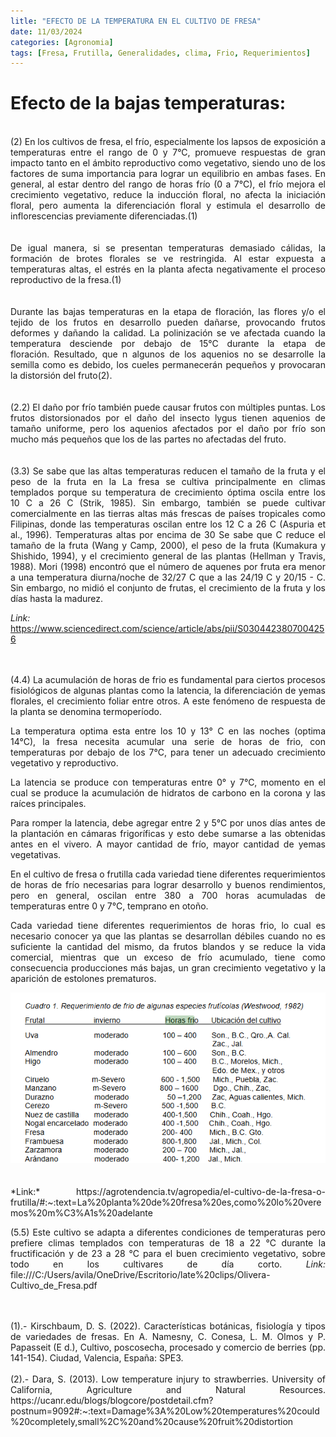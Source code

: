 ```yaml
---
litle: "EFECTO DE LA TEMPERATURA EN EL CULTIVO DE FRESA"
date: 11/03/2024 
categories: [Agronomia]
tags: [Fresa, Frutilla, Generalidades, clima, Frio, Requerimientos]
---
```


# Efecto de la bajas temperaturas:

<br>
<div style="text-align: justify;">
(2) En los cultivos de fresa, el frío, especialmente los lapsos de exposición a temperaturas entre el rango de 0 y 7°C, promueve respuestas de gran impacto tanto en el ámbito reproductivo como vegetativo, siendo uno de los factores de suma importancia para lograr un equilibrio en ambas fases. En general, al estar dentro del rango de horas frío (0 a 7°C), el frío mejora el crecimiento vegetativo, reduce la inducción floral, no afecta la iniciación floral, pero aumenta la diferenciación floral y estimula el desarrollo de inflorescencias previamente diferenciadas.(1)
</div>
<br>

<br>
<div style="text-align: justify;">
De igual manera, si se presentan temperaturas demasiado cálidas, la formación de brotes florales se ve restringida. Al estar expuesta a temperaturas altas, el estrés en la planta afecta negativamente el proceso reproductivo de la fresa.(1)
</div>
<br>

<br>
<div style="text-align: justify;">
Durante las bajas temperaturas en la etapa de floración, las flores y/o el tejido de los frutos en desarrollo pueden dañarse, provocando frutos deformes y dañando la calidad. La polinización se ve afectada cuando la temperatura desciende por debajo de 15°C durante la etapa de floración. Resultado, que n algunos de los aquenios no se desarrolle la semilla como es debido, los cueles permanecerán pequeños y provocaran la distorsión del fruto(2).
</div>
<br>

<br>
<div style="text-align: justify;">
(2.2) El daño por frío también puede causar frutos con múltiples puntas. Los frutos distorsionados por el daño del insecto lygus tienen aquenios de tamaño uniforme, pero los aquenios afectados por el daño por frío son mucho más pequeños que los de las partes no afectadas del fruto.

</div>
<br>

<br>
<div style="text-align: justify;">
(3.3) Se sabe que las altas temperaturas reducen el tamaño de la fruta y el peso de la fruta en la
La fresa se cultiva principalmente en climas templados porque su temperatura de crecimiento óptima oscila entre los 10 C a 26 C (Strik, 1985). Sin embargo, también se puede cultivar comercialmente en las tierras altas más frescas de países tropicales como Filipinas, donde las temperaturas oscilan entre los 12 C a 26 C (Aspuria et al., 1996). Temperaturas altas por encima de 30 Se sabe que C reduce el tamaño de la fruta (Wang y Camp, 2000), el peso de la fruta (Kumakura y Shishido, 1994), y el crecimiento general de las plantas (Hellman y Travis, 1988). Mori (1998) encontró que el número de aquenes por fruta era menor a una temperatura diurna/noche de 32/27 C que a las 24/19 C y 20/15 - C. Sin embargo, no midió el conjunto de frutas, el crecimiento de la fruta y los días hasta la madurez.

*Link:* https://www.sciencedirect.com/science/article/abs/pii/S0304423807004256 
</div>
<br>

<br>
<div style="text-align: justify;">
(4.4) La acumulación de horas de frio es fundamental para ciertos procesos fisiológicos de algunas plantas como la latencia, la diferenciación de yemas florales, el crecimiento foliar entre otros. A este fenómeno de respuesta de la planta se denomina termoperíodo.

La temperatura optima esta entre los 10 y 13° C en las noches (optima 14°C), la fresa necesita acumular una serie de horas de frio, con temperaturas por debajo de los 7°C, para tener un adecuado crecimiento vegetativo y reproductivo.

La latencia se produce con temperaturas entre 0° y 7°C, momento en el cual se produce la acumulación de hidratos de carbono en la corona y las raíces principales.

Para romper la latencia, debe agregar entre 2 y 5°C por unos días antes de la plantación en cámaras frigoríficas y esto debe sumarse a las obtenidas antes en el vivero. A mayor cantidad de frío, mayor cantidad de yemas vegetativas.

En el cultivo de fresa o frutilla cada variedad tiene diferentes requerimientos de horas de frío necesarias para lograr desarrollo y buenos rendimientos, pero en general, oscilan entre 380 a 700 horas acumuladas de temperaturas entre 0 y 7°C, temprano en otoño.

Cada variedad tiene diferentes requerimientos de horas frio, lo cual es necesario conocer ya que las plantas se desarrollan débiles cuando no es suficiente la cantidad del mismo, da frutos blandos y se reduce la vida comercial, mientras que un exceso de frío acumulado, tiene como consecuencia producciones más bajas, un gran crecimiento vegetativo y la aparición de estolones prematuros.

<img src="https://raw.githubusercontent.com/420Avila/420avila.github.io/main/Imagenes/horas%20frio.png" alt="Texto alternativo">
</div>
<br>

<br>
<div style="text-align: justify;">
*Link:* https://agrotendencia.tv/agropedia/el-cultivo-de-la-fresa-o-frutilla/#:~:text=La%20planta%20de%20fresa%20es,como%20lo%20veremos%20m%C3%A1s%20adelante 

(5.5) Este cultivo se adapta a diferentes condiciones de temperaturas pero
prefiere climas templados con temperaturas de 18 a 22 °C durante la
fructificación y de 23 a 28 °C para el buen crecimiento vegetativo, sobre
todo en los cultivares de día corto. 
*Link:* file:///C:/Users/avila/OneDrive/Escritorio/late%20clips/Olivera-Cultivo_de_Fresa.pdf
</div>
<br>

<br>
<div style="text-align: justify;">
(1).- Kirschbaum, D. S. (2022). Características botánicas, fisiología y tipos de variedades de fresas. En A. Namesny, C. Conesa, L. M. Olmos y P. Papasseit (E d.), Cultivo, poscosecha, procesado y comercio de berries (pp. 141-154). Ciudad, Valencia, España: SPE3.
<br>
<div>

<br>
<div style="text-align: justify;">
(2).- Dara, S. (2013). Low temperature injury to strawberries. University of California, Agriculture and Natural Resources. https://ucanr.edu/blogs/blogcore/postdetail.cfm?postnum=9092#:~:text=Damage%3A%20Low%20temperatures%20could%20completely,small%2C%20and%20cause%20fruit%20distortion
<br>
<div>